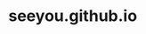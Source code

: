 # seeyou.github.io
<!doctype html>
<html lang="en">
<head>
    <meta charset="UTF-8">
    <meta name="viewport"
          content="width=device-width, user-scalable=no, initial-scale=1.0, maximum-scale=1.0, minimum-scale=1.0">
    <meta http-equiv="X-UA-Compatible" content="ie=edge">
    <link rel="stylesheet" href="style.css">
    <title>До встречи осталось:</title>
    <style>

    </style>
</head>
<body onload="time()" style="padding: 0; margin: 0; font-family: sans-serif;">
    <div class="black" style="color: #fff; background: #000; width: 50%; position:fixed; height: 100%;">
        <h2 align="center">Илья Юрьевич</h1>
    </div>
    <div class="white" style="width: 50%; position:fixed; height: 100%; margin-left: 50%">
        <h2 align="center">Наталья Константиновна</h1>
    </div>

    <span id="t"></span>

    <div class="slide1" id="1">
        <img src="R.png"  />
    </div>
    <span id="block_summ"></span>
    <div class="slide2" id="2">
        <img src="l.png"  />
    </div>

<script src="https://ajax.googleapis.com/ajax/libs/jquery/2.2.0/jquery.min.js"></script>
<script src="script.js"></script>
</body>
</html>
